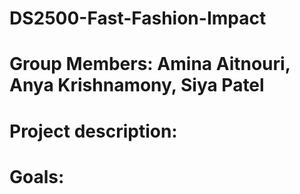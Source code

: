 # DS2500-Fast-Fashion-Impact

# Group Members: Amina Aitnouri, Anya Krishnamony, Siya Patel
# Project description:
# Goals:
